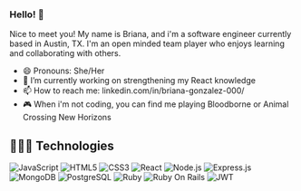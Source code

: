 ### Hello! 👋

Nice to meet you! My name is Briana, and i'm a software engineer currently based in Austin, TX. I'm an open minded team player who enjoys learning and collaborating with others. 

- 😄 Pronouns: She/Her
- 🔭 I’m currently working on strengthening my React knowledge
- 📫 How to reach me: linkedin.com/in/briana-gonzalez-000/
- 🎮 When i'm not coding, you can find me playing Bloodborne or Animal Crossing New Horizons

## 👩🏻‍💻 Technologies
![JavaScript](https://img.shields.io/badge/-JavaScript-F7DF1E?style=flat-square&logo=javascript&logoColor=black)
![HTML5](https://img.shields.io/badge/-HTML5-red?style=flat-square&logo=html5&logoColor=white)
![CSS3](https://img.shields.io/badge/-CSS3-blue?style=flat-square&logo=css3&logoColor=white)
![React](https://img.shields.io/badge/-React-61DAFB?style=flat-square&logo=react&logoColor=black)
![Node.js](https://img.shields.io/badge/-Node.js-339933?style=flat-square&logo=nodedotjs&logoColor=white)
![Express.js](https://img.shields.io/badge/-Express-e2e2e2?style=flat-square&logo=express&logoColor=black)
![MongoDB](https://img.shields.io/badge/-MongoDB-47A248?style=flat-square&logo=mongodb&logoColor=white)
![PostgreSQL](https://img.shields.io/badge/-PostgreSQL-4169E1?style=flat-square&logo=postgresql&logoColor=white)
![Ruby](https://img.shields.io/badge/-Ruby-CC342D?style=flat-square&logo=ruby&logoColor=white)
![Ruby On Rails](https://img.shields.io/badge/-Ruby_On_Rails-CC0000?style=flat-square&logo=rubyonrails&logoColor=white)
![JWT](https://img.shields.io/badge/JWT-000000?style=for-the-badge&logo=JSON%20web%20tokens&logoColor=white)
